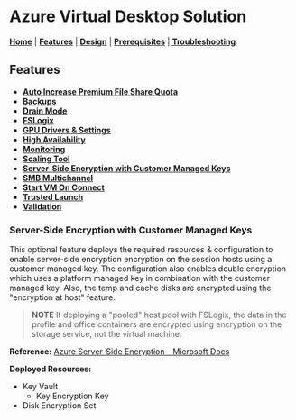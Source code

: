 # Azure Virtual Desktop Solution

[**Home**](../../README.md) | [**Features**](../features.md) | [**Design**](../design.md) | [**Prerequisites**](../prerequisites.md) | [**Troubleshooting**](../troubleshooting.md)

## Features

- [**Auto Increase Premium File Share Quota**](./autoIncreasePremiumFileShareQuota.md#auto-increase-premium-file-share-quota)
- [**Backups**](./backups.md#backups)
- [**Drain Mode**](./drainMode.md#drain-mode)
- [**FSLogix**](./fslogix.md#fslogix)
- [**GPU Drivers & Settings**](./gpu.md#gpu-drivers--settings)
- [**High Availability**](./highAvailability.md#high-availability)
- [**Monitoring**](./monitoring.md#monitoring)
- [**Scaling Tool**](./scalingTool.md#scaling-tool)
- [**Server-Side Encryption with Customer Managed Keys**](./serverSideEncryption.md#server-side-encryption)
- [**SMB Multichannel**](./smbMultiChannel.md#smb-multichannel)
- [**Start VM On Connect**](./startVmOnConnect.md#start-vm-on-connect)
- [**Trusted Launch**](./trustedLaunch.md#trusted-launch)
- [**Validation**](./validation.md#validation)

### Server-Side Encryption with Customer Managed Keys

This optional feature deploys the required resources & configuration to enable server-side encryption encryption on the session hosts using a customer managed key. The configuration also enables double encryption which uses a platform managed key in combination with the customer managed key. Also, the temp and cache disks are encrypted using the "encryption at host" feature.

> **NOTE**
> If deploying a "pooled" host pool with FSLogix, the data in the profile and office containers are encrypted using encryption on the storage service, not the virtual machine.

**Reference:** [Azure Server-Side Encryption - Microsoft Docs](https://learn.microsoft.com/azure/virtual-machines/disk-encryption)

**Deployed Resources:**

- Key Vault
  - Key Encryption Key
- Disk Encryption Set
